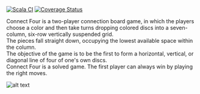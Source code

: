 [![Scala CI](https://github.com/sehirsig/connectFour/actions/workflows/scala.yml/badge.svg?branch=SA-04_Microservices&kill_cache=1)](https://github.com/sehirsig/connectFour/actions/workflows/scala.yml)
[![Coverage Status](https://coveralls.io/repos/github/sehirsig/connectFour/badge.svg?branch=SA-04_Microservices)](https://coveralls.io/github/sehirsig/connectFour?branch=SA-04_Microservices)


Connect Four is a two-player connection board game, in which the players choose a color and then take turns dropping colored discs into a seven-column, six-row vertically suspended grid. \
The pieces fall straight down, occupying the lowest available space within the column. \
The objective of the game is to be the first to form a horizontal, vertical, or diagonal line of four of one's own discs. \
Connect Four is a solved game. The first player can always win by playing the right moves. 

![alt text](https://github.com/sehirsig/connectFour/blob/master/GuiImage.png)
 
